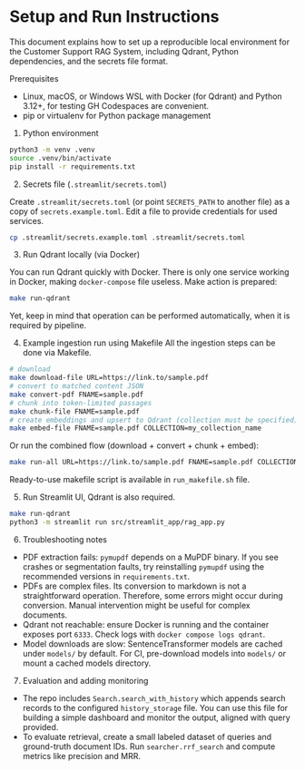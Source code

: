 # Setup and Run Instructions

This document explains how to set up a reproducible local environment for the Customer Support RAG System, including Qdrant, Python dependencies, and the secrets file format.

Prerequisites
- Linux, macOS, or Windows WSL with Docker (for Qdrant) and Python 3.12+, for testing GH Codespaces are convenient.  
- pip or virtualenv for Python package management

1) Python environment

```bash
python3 -m venv .venv
source .venv/bin/activate
pip install -r requirements.txt
```

2) Secrets file (`.streamlit/secrets.toml`)

Create `.streamlit/secrets.toml` (or point `SECRETS_PATH` to another file) as a copy of `secrets.example.toml`. Edit a file to provide credentials for used services.

```bash
cp .streamlit/secrets.example.toml .streamlit/secrets.toml

```

3) Run Qdrant locally (via Docker)

You can run Qdrant quickly with Docker. There is only one service working in Docker, making `docker-compose` file useless. Make action is prepared:
``` bash
make run-qdrant
```
Yet, keep in mind that operation can be performed automatically, when it is required by pipeline.


4) Example ingestion run using Makefile
All the ingestion steps can be done via Makefile.

```bash
# download
make download-file URL=https://link.to/sample.pdf
# convert to matched content JSON
make convert-pdf FNAME=sample.pdf
# chunk into token-limited passages
make chunk-file FNAME=sample.pdf
# create embeddings and upsert to Qdrant (collection must be specified)
make embed-file FNAME=sample.pdf COLLECTION=my_collection_name
```

Or run the combined flow (download + convert + chunk + embed):

```bash
make run-all URL=https://link.to/sample.pdf FNAME=sample.pdf COLLECTION=my_collection_name
```
Ready-to-use makefile script is available in `run_makefile.sh` file.

5) Run Streamlit UI, Qdrant is also required.

```bash
make run-qdrant
python3 -m streamlit run src/streamlit_app/rag_app.py

```

6) Troubleshooting notes

- PDF extraction fails: `pymupdf` depends on a MuPDF binary. If you see crashes or segmentation faults, try reinstalling `pymupdf` using the recommended versions in `requirements.txt`. 
- PDFs are complex files. Its conversion to markdown is not a straightforward operation. Therefore, some errors might occur during conversion. Manual intervention might be useful for complex documents. 
- Qdrant not reachable: ensure Docker is running and the container exposes port `6333`. Check logs with `docker compose logs qdrant`.  
- Model downloads are slow: SentenceTransformer models are cached under `models/` by default. For CI, pre-download models into `models/` or mount a cached models directory.  

7) Evaluation and adding monitoring

- The repo includes `Search.search_with_history` which appends search records to the configured `history_storage` file. You can use this file for building a simple dashboard and monitor the output, aligned with query provided.
- To evaluate retrieval, create a small labeled dataset of queries and ground-truth document IDs. Run `searcher.rrf_search` and compute metrics like precision and MRR.  
